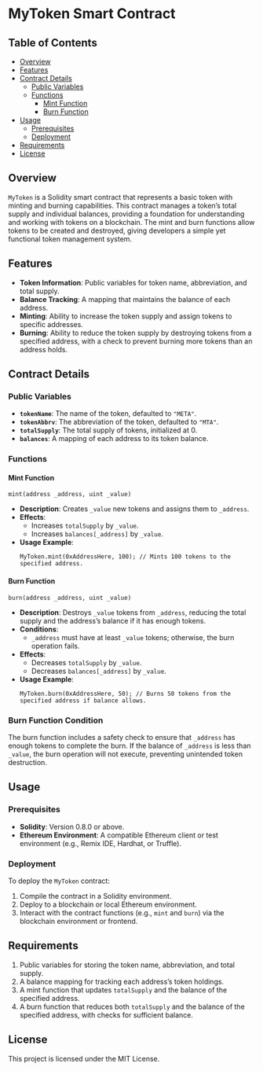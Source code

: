 

# MyToken Smart Contract

## Table of Contents
- [Overview](#overview)
- [Features](#features)
- [Contract Details](#contract-details)
  - [Public Variables](#public-variables)
  - [Functions](#functions)
    - [Mint Function](#mint-function)
    - [Burn Function](#burn-function)
- [Usage](#usage)
  - [Prerequisites](#prerequisites)
  - [Deployment](#deployment)
- [Requirements](#requirements)
- [License](#license)

## Overview
`MyToken` is a Solidity smart contract that represents a basic token with minting and burning capabilities. This contract manages a token’s total supply and individual balances, providing a foundation for understanding and working with tokens on a blockchain. The mint and burn functions allow tokens to be created and destroyed, giving developers a simple yet functional token management system.

## Features
- **Token Information**: Public variables for token name, abbreviation, and total supply.
- **Balance Tracking**: A mapping that maintains the balance of each address.
- **Minting**: Ability to increase the token supply and assign tokens to specific addresses.
- **Burning**: Ability to reduce the token supply by destroying tokens from a specified address, with a check to prevent burning more tokens than an address holds.

## Contract Details

### Public Variables
- **`tokenName`**: The name of the token, defaulted to `"META"`.
- **`tokenAbbrv`**: The abbreviation of the token, defaulted to `"MTA"`.
- **`totalSupply`**: The total supply of tokens, initialized at 0.
- **`balances`**: A mapping of each address to its token balance.

### Functions

#### Mint Function
`mint(address _address, uint _value)`
- **Description**: Creates `_value` new tokens and assigns them to `_address`.
- **Effects**:
  - Increases `totalSupply` by `_value`.
  - Increases `balances[_address]` by `_value`.
- **Usage Example**:
  ```solidity
  MyToken.mint(0xAddressHere, 100); // Mints 100 tokens to the specified address.
  ```

#### Burn Function
`burn(address _address, uint _value)`
- **Description**: Destroys `_value` tokens from `_address`, reducing the total supply and the address’s balance if it has enough tokens.
- **Conditions**:
  - `_address` must have at least `_value` tokens; otherwise, the burn operation fails.
- **Effects**:
  - Decreases `totalSupply` by `_value`.
  - Decreases `balances[_address]` by `_value`.
- **Usage Example**:
  ```solidity
  MyToken.burn(0xAddressHere, 50); // Burns 50 tokens from the specified address if balance allows.
  ```

### Burn Function Condition
The burn function includes a safety check to ensure that `_address` has enough tokens to complete the burn. If the balance of `_address` is less than `_value`, the burn operation will not execute, preventing unintended token destruction.

## Usage

### Prerequisites
- **Solidity**: Version 0.8.0 or above.
- **Ethereum Environment**: A compatible Ethereum client or test environment (e.g., Remix IDE, Hardhat, or Truffle).

### Deployment
To deploy the `MyToken` contract:
1. Compile the contract in a Solidity environment.
2. Deploy to a blockchain or local Ethereum environment.
3. Interact with the contract functions (e.g., `mint` and `burn`) via the blockchain environment or frontend.

## Requirements
1. Public variables for storing the token name, abbreviation, and total supply.
2. A balance mapping for tracking each address’s token holdings.
3. A mint function that updates `totalSupply` and the balance of the specified address.
4. A burn function that reduces both `totalSupply` and the balance of the specified address, with checks for sufficient balance.

## License
This project is licensed under the MIT License.

